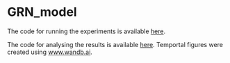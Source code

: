# GRN_model

The code for running the experiments is available [here](https://github.com/Cpetak/GRN_model/blob/master/final_main.py).

The code for analysing the results is available [here](https://github.com/Cpetak/GRN_model/blob/master/analysing_networks.ipynb). 
Temportal figures were created using www.wandb.ai.

